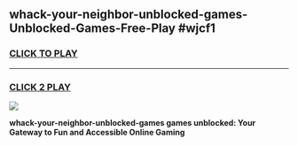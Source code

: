 
## whack-your-neighbor-unblocked-games-Unblocked-Games-Free-Play #wjcf1
<h3>
<a href="https://us.freeplayer.one?title=whack-your-neighbor-unblocked-games&ref=9M">CLICK TO PLAY</a></h3>
<hr>

<h3>
<a href="https://us.freeplayer.one?title=whack-your-neighbor-unblocked-games&ref=9M">CLICK 2 PLAY</a>
  
</h3>

<a href="https://us.freeplayer.one?title=whack-your-neighbor-unblocked-games&ref=9M"><img src="https://clearcache.store/games.png"></a>


**whack-your-neighbor-unblocked-games games unblocked: Your Gateway to Fun and Accessible Online Gaming**
